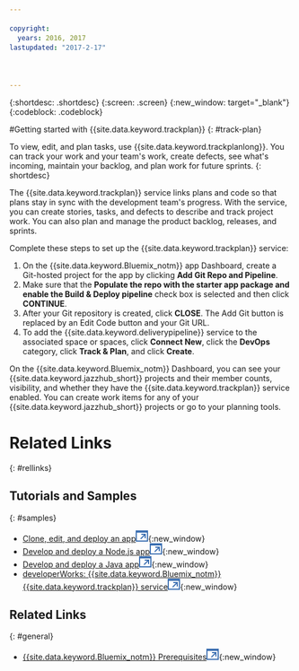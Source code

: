 ```yaml
---

copyright:
  years: 2016, 2017
lastupdated: "2017-2-17"

 

---
```


{:shortdesc: .shortdesc}
{:screen: .screen}
{:new_window: target="_blank"}
{:codeblock: .codeblock}

#Getting started with {{site.data.keyword.trackplan}} {: #track-plan}  

To view, edit, and plan tasks, use {{site.data.keyword.trackplanlong}}. You can track your work and your team's work, create defects, see what's incoming, maintain your backlog, and plan work for future sprints.
{: shortdesc}

The {{site.data.keyword.trackplan}} service links plans and code so that plans stay in sync with the development team's progress. With the service, you can create stories, tasks, and defects to describe and track project work. You can also plan and manage the product backlog, releases, and sprints.

Complete these steps to set up the {{site.data.keyword.trackplan}} service:    

1. On the {{site.data.keyword.Bluemix_notm}} app Dashboard, create a Git-hosted project for the app by clicking **Add Git Repo and Pipeline**. 
1. Make sure that the **Populate the repo with the starter app package and enable the Build & Deploy pipeline** check box is selected and then click **CONTINUE**.   
1. After your Git repository is created, click **CLOSE**. The Add Git button is replaced by an Edit Code button and your Git URL.  
1. To add the {{site.data.keyword.deliverypipeline}} service to the associated space or spaces, click **Connect New**, click the **DevOps** category, click **Track & Plan**, and click **Create**.
   
On the {{site.data.keyword.Bluemix_notm}} Dashboard, you can see your {{site.data.keyword.jazzhub_short}} projects and their member counts, visibility, and whether they have the {{site.data.keyword.trackplan}} service enabled. You can create work items for any of your {{site.data.keyword.jazzhub_short}} projects or go to your planning tools. 


# Related Links
{: #rellinks}

## Tutorials and Samples
{: #samples}

* [Clone, edit, and deploy an app![External link icon](../../icons/launch-glyph.svg "External link icon")](https://hub.jazz.net/tutorials/devopsweb/){:new_window}
* [Develop and deploy a Node.js app![External link icon](../../icons/launch-glyph.svg "External link icon")](https://hub.jazz.net/tutorials/jazzeditor){:new_window}
* [Develop and deploy a Java app![External link icon](../../icons/launch-glyph.svg "External link icon")](https://hub.jazz.net/tutorials/jazzeditorjava){:new_window}
* [developerWorks: {{site.data.keyword.Bluemix_notm}} {{site.data.keyword.trackplan}} service![External link icon](../../icons/launch-glyph.svg "External link icon")](http://www.ibm.com/developerworks/topics/track%20and%20plan%20service){:new_window}

## Related Links
{: #general}

* [{{site.data.keyword.Bluemix_notm}} Prerequisites![External link icon](../../icons/launch-glyph.svg "External link icon")](https://developer.ibm.com/bluemix/support/#prereqs){:new_window}
